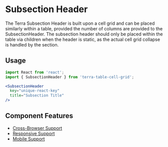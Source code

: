# Subsection Header

The Terra Subsection Header is built upon a cell grid and can be placed similarly within a table, provided the number of columns are provided to the SubsectionHeader. The subsection header should only be placed within the table via children when the header is static, as the actual cell grid collapse is handled by the section.

## Usage

```jsx
import React from 'react';
import { SubsectionHeader } from 'terra-table-cell-grid';

<SubsectionHeader
  key="unique-react-key"
  title="Subsection Title"
/>
```

## Component Features
* [Cross-Browser Support](https://github.com/cerner/terra-ui/blob/master/src/terra-dev-site/contributing/ComponentStandards.e.contributing.md#cross-browser-support)
* [Responsive Support](https://github.com/cerner/terra-ui/blob/master/src/terra-dev-site/contributing/ComponentStandards.e.contributing.md#responsive-support)
* [Mobile Support](https://github.com/cerner/terra-ui/blob/master/src/terra-dev-site/contributing/ComponentStandards.e.contributing.md#mobile-support)
